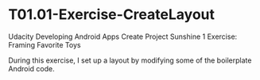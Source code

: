 # T01.01-Exercise-CreateLayout
Udacity
Developing Android Apps
Create Project Sunshine 1
Exercise: Framing Favorite Toys

During this exercise, I set up a layout by modifying some of the boilerplate Android code.
